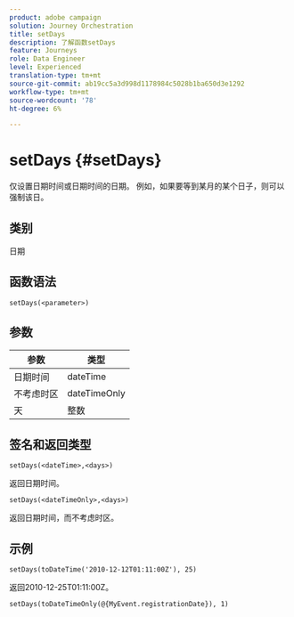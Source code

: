 ```yaml
---
product: adobe campaign
solution: Journey Orchestration
title: setDays
description: 了解函数setDays
feature: Journeys
role: Data Engineer
level: Experienced
translation-type: tm+mt
source-git-commit: ab19cc5a3d998d1178984c5028b1ba650d3e1292
workflow-type: tm+mt
source-wordcount: '78'
ht-degree: 6%

---
```



# setDays {#setDays}

仅设置日期时间或日期时间的日期。 例如，如果要等到某月的某个日子，则可以强制该日。

## 类别

日期

## 函数语法

`setDays(<parameter>)`

## 参数

| 参数 | 类型 |
|--- |--- |
| 日期时间 | dateTime |
| 不考虑时区 | dateTimeOnly |
| 天 | 整数 |

## 签名和返回类型

`setDays(<dateTime>,<days>)`

返回日期时间。

`setDays(<dateTimeOnly>,<days>)`

返回日期时间，而不考虑时区。

## 示例

`setDays(toDateTime('2010-12-12T01:11:00Z'), 25)`

返回2010-12-25T01:11:00Z。

`setDays(toDateTimeOnly(@{MyEvent.registrationDate}), 1)`
